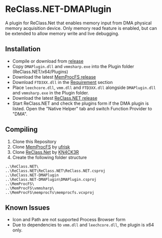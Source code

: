 # ReClass.NET-DMAPlugin
A plugin for ReClass.Net that enables memory input from DMA physical memory acquisition device. Only memory read feature is enabled, but can be extended to allow memory write and live debugging. 

## Installation
- Compile or download from [release]()
- Copy `DMAPlugin.dll` and `vmmsharp.exe` into the Plugin folder (ReClass.NET/x64/Plugins)
- Download the latest [MemProcFS release](https://github.com/ufrisk/MemProcFS/releases)
- Download `FTD3XX.dll` in the [Requirement](https://github.com/ufrisk/LeechCore/wiki/Device_FPGA) section
- Place `leechcore.dll`, `vmm.dll` and `FTD3XX.dll` alongside `DMAPlugin.dll` and `vmmsharp.exe` in the Plugin folder.
- Download the latest [ReClass.NET release](https://github.com/ReClassNET/ReClass.NET/releases/)
- Start ReClass.NET and check the plugins form if the DMA plugin is listed. Open the "Native Helper" tab and switch Function Provider to "DMA".
## Compiling
1. Clone this Repository
2. Clone [MemProcFS](https://github.com/ufrisk/MemProcFS) by [ufrisk](https://github.com/ufrisk)
3. Clone [ReClass.Net](https://github.com/ReClassNET/ReClass.NET) by [KN4CK3R](https://github.com/KN4CK3R)
4. Create the following folder structure

```
..\ReClass.NET\
..\ReClass.NET\ReClass.NET\ReClass.NET.csproj
..\ReClass.NET-DMAPlugin
..\ReClass.NET-DMAPlugin\DMAPlugin.csproj
..\MemProcFS\
..\MemProcFS\vmmsharp\
..\MemProcFS\memprocfs\memprocfs.vcxproj
```
## Known Issues
- Icon and Path are not supported Process Browser form
- Due to dependencies to `vmm.dll` and `leechcore.dll`, the plugin is x64 only.
